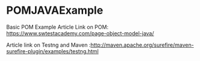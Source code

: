 # POMJAVAExample
Basic POM Example
Article Link on POM:  https://www.swtestacademy.com/page-object-model-java/

Article link on Testng and Maven :http://maven.apache.org/surefire/maven-surefire-plugin/examples/testng.html
